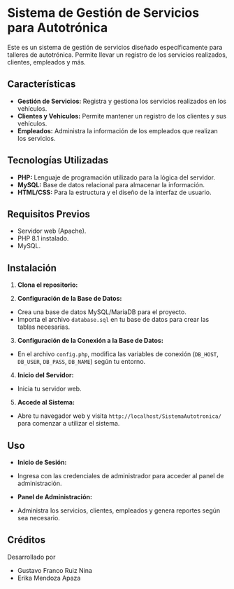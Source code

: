 # Sistema de Gestión de Servicios para Autotrónica

Este es un sistema de gestión de servicios diseñado específicamente para talleres de autotrónica. Permite llevar un registro de los servicios realizados, clientes, empleados y más.

## Características

- **Gestión de Servicios:** Registra y gestiona los servicios realizados en los vehículos.
- **Clientes y Vehículos:** Permite mantener un registro de los clientes y sus vehículos.
- **Empleados:** Administra la información de los empleados que realizan los servicios.

## Tecnologías Utilizadas

- **PHP:** Lenguaje de programación utilizado para la lógica del servidor.
- **MySQL:** Base de datos relacional para almacenar la información.
- **HTML/CSS:** Para la estructura y el diseño de la interfaz de usuario.

## Requisitos Previos

- Servidor web (Apache).
- PHP 8.1 instalado.
- MySQL.

## Instalación

1. **Clona el repositorio:**

2. **Configuración de la Base de Datos:**

- Crea una base de datos MySQL/MariaDB para el proyecto.
- Importa el archivo `database.sql` en tu base de datos para crear las tablas necesarias.

3. **Configuración de la Conexión a la Base de Datos:**

- En el archivo `config.php`, modifica las variables de conexión (`DB_HOST`, `DB_USER`, `DB_PASS`, `DB_NAME`) según tu entorno.

4. **Inicio del Servidor:**

- Inicia tu servidor web.

5. **Accede al Sistema:**

- Abre tu navegador web y visita `http://localhost/SistemaAutotronica/` para comenzar a utilizar el sistema.

## Uso

- **Inicio de Sesión:**
- Ingresa con las credenciales de administrador para acceder al panel de administración.

- **Panel de Administración:**
- Administra los servicios, clientes, empleados y genera reportes según sea necesario.

## Créditos

Desarrollado por 
- Gustavo Franco Ruiz Nina
- Erika Mendoza Apaza

